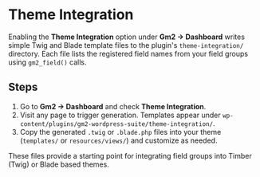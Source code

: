 # Theme Integration

Enabling the **Theme Integration** option under **Gm2 → Dashboard** writes simple Twig and Blade template files to the plugin's `theme-integration/` directory. Each file lists the registered field names from your field groups using `gm2_field()` calls.

## Steps
1. Go to **Gm2 → Dashboard** and check **Theme Integration**.
2. Visit any page to trigger generation. Templates appear under `wp-content/plugins/gm2-wordpress-suite/theme-integration/`.
3. Copy the generated `.twig` or `.blade.php` files into your theme (`templates/` or `resources/views/`) and customize as needed.

These files provide a starting point for integrating field groups into Timber (Twig) or Blade based themes.
